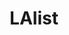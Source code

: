 ---
title: LAlist
crosslinks:
- LosAngeles
- Coachella
- palmdale
- Divorce
- hondagrom
- The_Donald
- pics
- electronic_cigarette
- LARentals
- GCXRep
- DFWClassifieds
- MotoLA
---